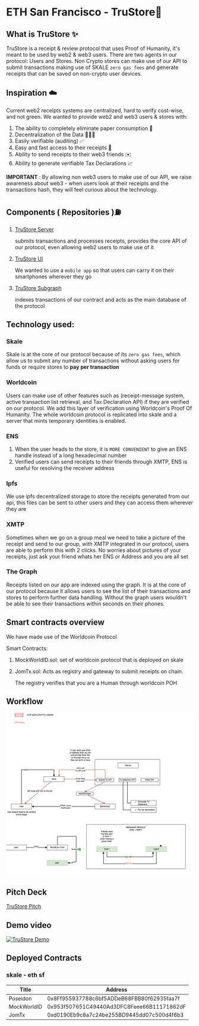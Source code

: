 # ETH San Francisco - TruStore🧾

## What is TruStore ✨

TruStore is a receipt & review protocol that uses Proof of Humanity, it's meant to be used by web2 & web3 users. There are two agents in our protocol: Users and Stores. Non Crypto stores can make use of our API to submit transactions making use of SKALE `zero gas fees` and generate receipts that can be saved on non-crypto user devices.

## Inspiration ☁️

Current web2 receipts systems are centralized, hard to verify cost-wise, and not green. We wanted to provide web2 and web3 users & stores with: 

1. The ability to completely eliminate paper consumption 🌴
2. Decentralization of the Data 🧑🏽‍💻
3. Easily verifiable (auditing) ✅
4. Easy and fast access to their receipts 💨
5. Ability to send receipts to their web3 friends ✉️
6. Ability to generate verifiable Tax Declarations 📈

**IMPORTANT** : By allowing non web3 users to make use of our API, we raise awareness about web3 - when users look at their receipts and the transactions hash, they will feel curious about the technology.

## Components ( Repositories )⛽️
1. [TruStore Server](https://github.com/jrcarlos2000/eth-sf-backend)
  
    submits transactions and processes receipts, provides the core API of our protocol, even allowing web2 users to make use of it

2. [TruStore UI](https://github.com/Gerkep/eth-sf-frontend)

    We wanted to use a `mobile app` so that users can carry it on their smartphones wherever they go

3. [TruStore Subgraph](https://github.com/jrcarlos2000/eth-sf-subgraph)

    indexes transactions of our contract and acts as the main database of the protocol

## **Technology used:**

### **Skale**

Skale is at the core of our protocol because of its `zero gas fees`, which allow us to submit any number of transactions without asking users for funds or require stores to **pay per transaction**
### **Worldcoin**

Users can make use of other features such as (receipt-message system, active transaction list retrieval, and Tax Declaration API) if they are verified on our protocol. We add this layer of verification using Worldcoin's Proof Of Humanity. The whole worldcoin protocol is replicated into skale and a server that mints temporary identities is enabled. 
### **ENS**

1. When the user heads to the store, it is `MORE CONVENIENT` to give an ENS handle instead of a long hexadecimal number
2. Verified users can send receipts to their friends through XMTP, ENS is useful for resolving the receiver address
### **Ipfs**

We use ipfs decentralized storage to store the receipts generated from our api, this files can be sent to other users and they can access them wherever they are
### **XMTP**

Sometimes when we go on a group meal we need to take a picture of the receipt and send to our group, with XMTP integrated in our protocol, users are able to perform this with 2 clicks. No worries about pictures of your receipts, just ask your friend whats her ENS or Address and you are all set 
### **The Graph**

Receipts listed on our app are indexed using the graph. It is at the core of our protocol because it allows users to see the list of their transactions and stores to perform further data handling. Without the graph users wouldn't be able to see their transactions within seconds on their phones. 
## **Smart contracts overview**

We have made use of the Worldcoin Protocol

Smart Contracts:

1. MockWorldID.sol: set of worldcoin protocol that is deployed on skale
2. JomTx.sol: Acts as registry and gateway to submit receipts on chain.
    
    The registry verifies that you are a Human through worldcoin POH

## **Workflow**

![alt text](external-artifacts/workflow.png)

## **Pitch Deck**
[TruStore Pitch](https://pitch.com/public/e553e18c-d883-4665-8ff5-09b544dbfaac)
## **Demo video**

[![TruStore Demo](./external-artifacts/demo-yt.png)](https://www.youtube.om/watch?v=IIJPKtMmcBc)

## Deployed Contracts

### skale - eth sf

| Title                         | Address                                    |
| ----------------------------- | ------------------------------------------ |
| Poseidon                      | 0x8Ff955937788c6bf5ADDeB68FBB80f62935faa7f |
| MockWorldID                   | 0x953f507651C49440Ad3DFC8Feee66B11171862dF |
| JomTx                         | 0xd0190Eb9c8a7c24be255BD9445dd07c500d4f6b3 |
